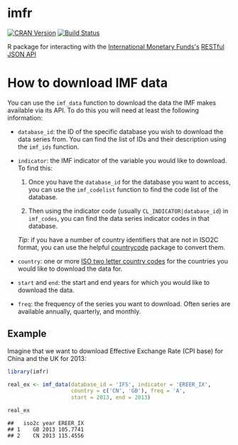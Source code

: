 imfr
====================================

[![CRAN Version](http://www.r-pkg.org/badges/version/imfr)](http://cran.r-project.org/package=imfr) [![Build Status](https://travis-ci.org/christophergandrud/imfr.svg?branch=master)](https://travis-ci.org/christophergandrud/imfr)

R package for interacting with the [International Monetary Funds's](http://data.imf.org/) [RESTful JSON API](http://datahelp.imf.org/knowledgebase/articles/667681-using-json-restful-web-service)

# How to download IMF data

You can use the `imf_data` function to download the data the IMF makes available via its API. To do this you will need at least the following information:

- `database_id`: the ID of the specific database you wish to download the data series from. You can find the list of IDs and their description using the `imf_ids` function.

- `indicator`: the IMF indicator of the variable you would like to download. To find this:

    1. Once you have the `database_id` for the database you want to access, you can use the `imf_codelist` function to find the code list of the database. 
    
    2. Then using the indicator code (usually `CL_INDICATOR|database_id`) in `imf_codes`, you can find the data series indicator codes in that database. 
    
    *Tip*: if you have a number of country identifiers that are not in ISO2C format, you can use the helpful [countrycode](https://cran.r-project.org/web/packages/countrycode/index.html) package to convert them.

- `country`: one or more [ISO two letter country codes](https://en.wikipedia.org/wiki/ISO_3166-1_alpha-2) for the countries you would like to download the data for.

- `start` and `end`: the start and end years for which you would like to download the data.

- `freq`: the frequency of the series you want to download. Often series are available annually, quarterly, and monthly.

## Example

Imagine that we want to download Effective Exchange Rate (CPI base) for China and the UK for 2013:


```r
library(imfr)

real_ex <- imf_data(database_id = 'IFS', indicator = 'EREER_IX',
                    country = c('CN', 'GB'), freq = 'A',
                    start = 2013, end = 2013)
```




```r
real_ex
```

```
##   iso2c year EREER_IX
## 1    GB 2013 105.7741
## 2    CN 2013 115.4556
```
